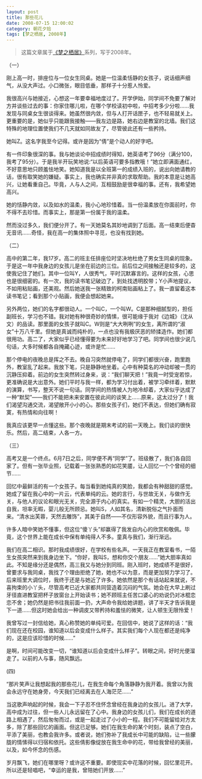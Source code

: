 ```yaml
---
layout: post
title: 那些花儿
date: 2008-07-15 12:00:02
category: 朝花夕拾
tags: [梦之栖居, 2008年]
---
```


> 这篇文章属于[《梦之栖居》](/posts/where-the-dreams-reside/)系列，写于2008年。

<!--more-->

（一）

刚上高一时，排座位与一位女生同桌。她是一位温柔恬静的女孩子，说话细声细气，从没大声过。小口微张，眼目低垂，那样子十分惹人怜爱。

我很高兴与她接近，心想这一年要幸福地度过了。开学伊始，同学间不免要了解对方并谈些过去的事：你家住哪儿啦，在哪个学校读初中啦，中招考多少分啦……我发现与同桌女生很谈得来。她虽然很内敛，但与人打开话匣子，也不轻易就关上。更重要的是，她似乎只能跟我接触——我左边是路，她右边是教室的北墙。我们这特殊的地理位置使我们不几天就如同故友了，尽管彼此还有一些矜持。

她叫Z。这名字我至今记得。或许是因为“倩”是个动人的好字吧。

有一件印象很深的事。我与她谈论中招成绩时得知，她英语考了96分（满分100，我考了95分）。于是我半开玩笑地说:“以后英语可要多指教哦！”她立即满面通红，不好意思地只顾羞怯地笑。她知道我是以全班第一的成绩入班的，说出向她请教的话，很有取笑她的嫌疑。事实上，我也确实并非真的求取帮助。我的本意是让她高兴，让她看重自己。毕竟，人与人之间，互相鼓励是很幸福的事。还有，我希望她高兴。

她的恬静内敛，以及如水的温柔，我小心地珍惜着。当一份温柔放在你面前时，你不得不去珍惜。而事实上，那是第一份属于我的温柔。

然而没过多久，我们便分开了。有一天她莫名其妙地调到了后面。高一结束后便杳无音讯……奇怪，我在高一的集体照中寻觅，也没有找到她。

（二）

高中的第二年，我17岁。高二的班主任排座位时坚决地杜绝了男女生同桌的现象。于是这一年中我身边的女孩儿是坐在前边的三位。前后位之间接触还是较多的，这使我记住了她们。其中一位叫Y，人很秀气，平时沉默寡言的。这样的女孩，心思也是很细密的。有一次，我的读书笔记破边了，到处找透明胶带；Y小声地提议，不如用粘贴画，还美观。然后她送我一张精致的柯南贴画粘上了。我一直留着这本读书笔记；看到那个小贴画，我便会想起她来。

另外两位，她们的名字都很动人。一个叫C，一个叫W。C是那种细腻型的，担任副班长，学习也不错。我对她有种很奇妙的情愫，很可能缘于我对《边城》（沈从文）的品读。那里面的女孩子就叫C。W则是“大大咧咧”的女生，离所谓的“淑女”十万八千里。但她是真诚而纯朴的，一点也没有我极厌恶的矫揉造作。她们都很用功。高二了，大家似乎已经懂得要为未来好好地学习了吧。同学间也很少说几句话，大多时候都各自掩藏心迹，或许是忙……

那个停电的夜晚总是挥之不去。晚自习突然就停电了，同学们都很兴奋，跑里跑外，教室乱了起来。我放下笔，只是静静地坐着。心中有种莫名的冲动却被一贯的沉静压抑着。前边的女生突然转过身来，说：“我们聊天把！”我竟一时受宠若惊，更准确说是大出意外。她们平时与我一样，都为学习付出着，被学习牵绊着，默默的演算，书写，整天不说一句话。同学间的热情被人为地冷却着，大家似乎达成了一种“默契”——我们不能把未来安置在彼此间的谈笑上……原来，这太过分了！我们渴望沟通交流，渴望敞开小小的心。那些女孩子们，她们不表达，但她们确有寂寞，有热情和向往啊！

我真应该更早一点懂这些。那个夜晚就是期末考试的前一天晚上。我们谈的很快乐。然后，高二结束，人各一方。

（三）

高考又是一个终点。6月7日之后，同学便不再“同学”了。班级散了，我们各自回家了。但有一张毕业照，记载着一张张熟悉的如花笑靥，让人回忆一个个曾经的细节……

回忆中最鲜活的有一个女孩子。每当看到她纯真的笑脸，我都会有种甜甜的感觉。她成了留在我心中的一片云，代表单纯的云。她的言行，与世故无关，与做作无关，与他人的议论和眼光无关，完全源于内心的真实。有如一个精灵，大胆的活出自我，坦率无暇，婴儿般无所顾忌。她叫S，人如其名，清新脱俗之气扑面而来。“清水出芙蓉，天然去雕饰”，其美于自然——不仅形容外貌，而且行事为人。

许多人暗中笑她不懂事，但这位“傻丫头”却赢得了我发自内心的欣赏和敬佩。毕竟，这个世界上能在成长中保有单纯得人不多。童真与我们，渐行渐远。

我们在高二相识。那时我成绩很好，在学校有些名声。一天我正在教室看书，一陌生女孩突然来到我身边坐下。“你好，我叫S，想和你交个朋友……”她大胆率真如此。不知是缘分还是偶然，高三我又与她分到同班。刚入班时，她成绩不是很好，曾要求与我同桌，我找了个理由拒绝了她，她也不以为意，而是更加努力学习了。后来班里大调位时，我终于还是与她近了许多。她依然是那个有话站起来就说，不喜拘束的小丫头，尽管高考已近大家都共同营造着沉闷的气氛。她会在大早上刷过牙径直进教室把杯子放窗台上开始读书；她不顾班主任苦口婆心的劝说仍对冰棍恋恋不舍；她仍然是把书往我前面一扔，大声命令我给她讲题，讲了半天才告诉我是下一道……但这时她会给出一种调皮又带矜持和羞怯的微笑，让人顿生无限怜爱！

我曾写过一封信给她，真心称赞她的单纯可爱。在回信中，她说了这样的话：“我们现在还在校园，谁知道以后会变成什么样子。其实我们每个人现在都还是纯净的，这是应该珍惜的时候……”

是啊，时间可能改变一切，“谁知道以后会变成什么样子”。转眼之间，好时光便溜走了。以前的人与事，随风飘远。

(四)

“那片笑声让我想起我的那些花儿，在我生命每个角落静静为我开着。我曾以为我会永远守在她身旁，今天我们已经离去在人海茫茫……”

当这歌声响起的时候，我会一下子忍不住怀念曾经在我身边的女孩儿。进了大学，高中成为过往，但一些人儿永远留在了心中。我身边的女孩儿们，我们在成长的道路上相遇了，然后匆匆而过，或是一起走过了小小的一程。我们不可能留给对方太多，除了那些回忆的画面。但这已足够。她们在我生命的某个时刻，装点了空白，平添了美丽，也教会我许多。或者说，她们弥补了我成长中可能的缺陷，让一些朦胧的情愫得以归宿和依托。这些倩影像绽放在我生命中的花，带给我曾经的美丽，以及，如今怀念的伤感。

岁月飘飞，她们在哪里呀？或许这不重要。即使现实中花落的时候，回忆里花开。所以还是轻唱吧，“幸运的是我，曾陪她们开放……”